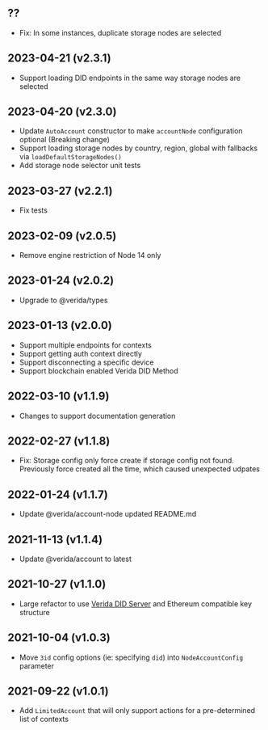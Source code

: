 ??
-------------------

- Fix: In some instances, duplicate storage nodes are selected


2023-04-21 (v2.3.1)
-------------------

- Support loading DID endpoints in the same way storage nodes are selected

2023-04-20 (v2.3.0)
-------------------

- Update `AutoAccount` constructor to make `accountNode` configuration optional (Breaking change)
- Support loading storage nodes by country, region, global with fallbacks via `loadDefaultStorageNodes()`
- Add storage node selector unit tests

2023-03-27 (v2.2.1)
-------------------

- Fix tests

2023-02-09 (v2.0.5)
-------------------

- Remove engine restriction of Node 14 only

2023-01-24 (v2.0.2)
-------------------

- Upgrade to @verida/types

2023-01-13 (v2.0.0)
-------------------

- Support multiple endpoints for contexts
- Support getting auth context directly
- Support disconnecting a specific device
- Support blockchain enabled Verida DID Method

2022-03-10 (v1.1.9)
-------------------

- Changes to support documentation generation

2022-02-27 (v1.1.8)
-------------------

- Fix: Storage config only force create if storage config not found. Previously force created all the time, which caused unexpected udpates

2022-01-24 (v1.1.7)
-------------------

- Update @verida/account-node updated README.md

2021-11-13 (v1.1.4)
-------------------

- Update @verida/account to latest

2021-10-27 (v1.1.0)
-------------------

- Large refactor to use [Verida DID Server](https://github.com/verida/did-server) and Ethereum compatible key structure

2021-10-04 (v1.0.3)
-------------------

- Move `3id` config options (ie: specifying `did`) into `NodeAccountConfig` parameter

2021-09-22 (v1.0.1)
-------------------

- Add `LimitedAccount` that will only support actions for a pre-determined list of contexts